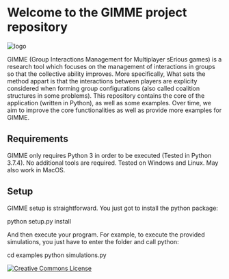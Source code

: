 # Welcome to the GIMME project repository

![logo](ReadmeImages/GIMMELogo.svg)

GIMME (Group Interactions Management for Multiplayer sErious games) is a research tool which focuses on the management of 
interactions in groups so that the collective ability improves. 
More specifically, 
What sets the method appart is that the interactions between players are explicity considered when forming group configurations (also called coalition structures in some problems).
This repository contains the core of the application (written in Python), as well as some examples. 
Over time, we aim to improve the core functionalities as well as provide more examples for GIMME.


## Requirements

GIMME only requires Python 3 in order to be executed (Tested in Python 3.7.4). No additional tools are required.
Tested on Windows and Linux. May also work in MacOS.


## Setup

GIMME setup is straightforward. You just got to install the python package:

python setup.py install

And then execute your program. For example, to execute the provided simulations, you just have to enter the folder and call python:

cd examples
python simulations.py



 <a rel="license" href="http://creativecommons.org/licenses/by/4.0/"><img alt="Creative Commons License" style="border-width:0" src="https://i.creativecommons.org/l/by/4.0/88x31.png" /></a><br />